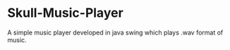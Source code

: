 # Skull-Music-Player
A simple music player developed in java swing which plays .wav format of music.

